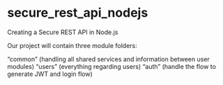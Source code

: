 # secure_rest_api_nodejs
Creating a Secure REST API in Node.js

Our project will contain three module folders:

“common” (handling all shared services and information between user modules)
“users” (everything regarding users)
“auth” (handle the flow to generate JWT and login flow)



